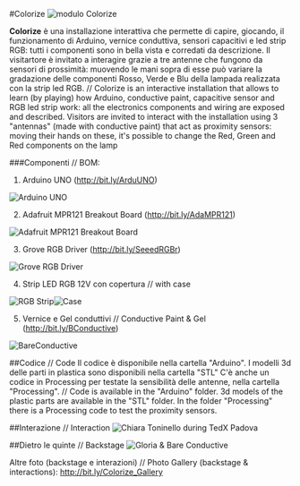 

#Colorize
![modulo Colorize](https://lh3.googleusercontent.com/fwcTfSgXmiMsbkQJczbazyLqvRpSryzOTdNEaX5QOZzR=s0 "P_20150522_130657_small.jpg")

**Colorize** è una installazione interattiva che permette di capire, giocando, il funzionamento di Arduino, vernice conduttiva, sensori capacitivi e led strip RGB: tutti i componenti sono in bella vista e corredati da descrizione. 
Il visitartore è invitato a interagire grazie a tre antenne che fungono da sensori di prossimità: muovendo le mani sopra di esse può variare la gradazione delle componenti Rosso, Verde e Blu della lampada realizzata con la strip led RGB.
//
Colorize is an interactive installation that allows to learn (by playing) how Arduino, conductive paint, capacitive sensor and RGB led strip work: all the electronics components and wiring are exposed and described.
Visitors are invited to interact with the installation using 3 "antennas" (made with conductive paint) that act as proximity sensors: moving their hands on these, it's possible to change the Red, Green and Red components on the lamp


###Componenti // BOM:
 1. Arduino UNO (http://bit.ly/ArduUNO)

![Arduino UNO](https://lh3.googleusercontent.com/N727dwx3TWRu43tZvZ9LImhXQ_dlWahrDvMx95NrmpvB=s0 "P_20150522_130839_small_extra.jpg")

 2. Adafruit MPR121 Breakout Board (http://bit.ly/AdaMPR121)

![Adafruit MPR121 Breakout Board](https://lh3.googleusercontent.com/h4KQYwrwC1lNqme0iRFbCTqD-zrHR6JUgWOaMg29T3QD=s0 "P_20150522_130831_small_extra.jpg")

 3. Grove RGB Driver (http://bit.ly/SeeedRGBr)

![Grove RGB Driver](https://lh3.googleusercontent.com/MegRWeFZfyhM5GtxB_XPaajVKPIuCtHE31T4qrPHbCW5=s0 "P_20150522_130851_small_extra.jpg")

 4. Strip LED RGB 12V con copertura // with case

![RGB Strip](https://lh3.googleusercontent.com/pCf6-UZ2sXL28jfooMWtg2lLu3HLJBgnOoczagG-oYcw=s0 "P_20150522_130944_small_extra.jpg")![Case](https://lh3.googleusercontent.com/hhjlQJVIK6gXZbq0mhigrtO517LuKJ6nEXh4nUofhVtz=s0 "P_20150522_130931_small_extra.jpg")

 5. Vernice e Gel conduttivi // Conductive Paint & Gel (http://bit.ly/BConductive)

![BareConductive](https://lh3.googleusercontent.com/tUOTGZe_KU_lMLUtYJuONfdqAeou7_wZaROOvlJ7Ydvr=s0 "P_20150522_131017small_extra.jpg")

##Codice // Code
Il codice è disponibile nella cartella "Arduino". 
I modelli 3d delle parti in plastica sono disponibili nella cartella "STL"
C'è anche un codice in Processing per testate la sensibilità delle antenne, nella cartella "Processing".
//
 Code is available in the "Arduino" folder.
 3d models of the plastic parts are available in the "STL" folder.
In the folder "Processing" there is a Processing code to test the proximity sensors.

##Interazione // Interaction
![Chiara Toninello during TedX Padova](https://lh3.googleusercontent.com/RKD9s8VSOoCSsZyhQqPfjQ6AoFJxbFD-O7hZUWSLEOZz=s0 "10628526_1066078363420480_8985080849452703636_n.jpg")



##Dietro le quinte // Backstage
![Gloria & Bare Conductive](https://lh3.googleusercontent.com/8lO7DmvYsV0hK-n89-tL85U9VH5PbJoPjRgQA04X0vrI=s0 "P_20150514_235552-COLLAGE_small.jpg")


Altre foto (backstage e interazioni) // Photo Gallery (backstage & interactions): 
http://bit.ly/Colorize_Gallery


